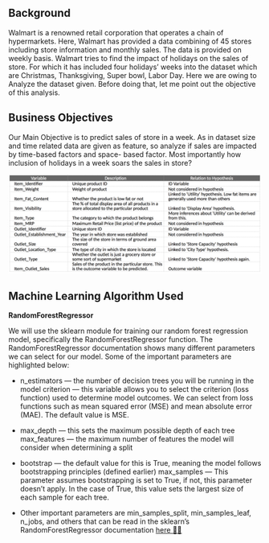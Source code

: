 ## Background
Walmart is a renowned retail corporation that operates a chain of hypermarkets. Here, Walmart has provided a data combining of 45 stores including store information and monthly sales. The data is provided on weekly basis. Walmart tries to find the impact of holidays on the sales of store. For which it has included four holidays’ weeks into the dataset which are Christmas, Thanksgiving, Super bowl, Labor Day. Here we are owing to Analyze the dataset given. Before doing that, let me point out the objective of this analysis.

## Business Objectives
Our Main Objective is to predict sales of store in a week. As in dataset size and time related data are given as feature, so analyze if sales are impacted by time-based factors and space- based factor. Most importantly how inclusion of holidays in a week soars the sales in store?

![Feature Description](https://github.com/ttrung2h/Big-Mart-Sales-Prediction/blob/main/data/sale_data/BigMartSales%20Prediction/Description.png)


## Machine Learning Algorithm Used
**RandomForestRegressor**

We will use the sklearn module for training our random forest regression model, specifically the RandomForestRegressor function. The RandomForestRegressor documentation shows many different parameters we can select for our model. Some of the important parameters are highlighted below:

* n_estimators — the number of decision trees you will be running in the model
criterion — this variable allows you to select the criterion (loss function) used to determine model outcomes. We can select from loss functions such as mean squared error (MSE) and mean absolute error (MAE). The default value is MSE.

* max_depth — this sets the maximum possible depth of each tree
max_features — the maximum number of features the model will consider when determining a split

* bootstrap — the default value for this is True, meaning the model follows bootstrapping principles (defined earlier)
max_samples — This parameter assumes bootstrapping is set to True, if not, this parameter doesn’t apply. In the case of True, this value sets the largest size of each sample for each tree.

* Other important parameters are min_samples_split, min_samples_leaf, n_jobs, and others that can be read in the sklearn’s RandomForestRegressor documentation [here 💁‍♂️](https://scikit-learn.org/stable/modules/generated/sklearn.ensemble.RandomForestRegressor.html)